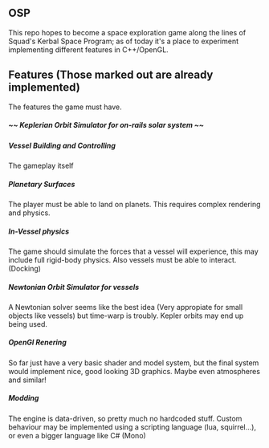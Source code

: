 ## OSP

This repo hopes to become a space exploration game along the lines of Squad's Kerbal Space Program; as of today it's a place to experiment implementing different features in C++/OpenGL.


## Features (Those marked out are already implemented)

The features the game must have.

##### ~~ Keplerian Orbit Simulator for on-rails solar system ~~
##### Vessel Building and Controlling
The gameplay itself
##### Planetary Surfaces
The player must be able to land on planets. This requires complex rendering and physics.
##### In-Vessel physics
The game should simulate the forces that a vessel will experience, this may include full rigid-body physics.
Also vessels must be able to interact. (Docking)
##### Newtonian Orbit Simulator for vessels
A Newtonian solver seems like the best idea (Very appropiate for small objects like vessels) but time-warp is troubly. Kepler orbits may end up being used.
##### OpenGl Renering
So far just have a very basic shader and model system, but the final system would implement nice, good looking 3D graphics.
Maybe even atmospheres and similar!
##### Modding
The engine is data-driven, so pretty much no hardcoded stuff.
Custom behaviour may be implemented using a scripting language (lua, squirrel...), or even a bigger language like C# (Mono)
